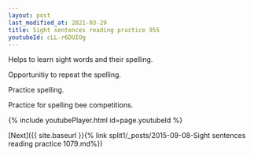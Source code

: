 ```yaml
---
layout: post
last_modified_at: 2021-03-29
title: Sight sentences reading practice 955
youtubeId: cLL-r6DUIOg
---
```

 
 
Helps to learn sight words and their spelling.

Opportunitiy to repeat the spelling. 

Practice spelling. 
 
Practice for spelling bee competitions. 
 
{% include youtubePlayer.html id=page.youtubeId %}
 
 

[Next]({{ site.baseurl }}{% link  split1/_posts/2015-09-08-Sight sentences reading practice 1079.md%})
 
